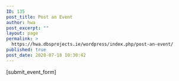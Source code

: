 ```yaml
---
ID: 135
post_title: Post an Event
author: hwa
post_excerpt: ""
layout: page
permalink: >
  https://hwa.dbsprojects.ie/wordpress/index.php/post-an-event/
published: true
post_date: 2020-07-18 10:30:42
---
```

[submit_event_form]